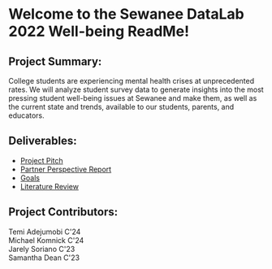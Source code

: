 # Welcome to the Sewanee DataLab 2022 Well-being ReadMe!
## Project Summary:
College students are experiencing mental health crises at unprecedented rates. We will analyze student survey data to generate insights into the most pressing student well-being issues at Sewanee and make them, as well as the current state and trends, available to our students, parents, and educators. 

## Deliverables:
- [Project Pitch](./Project&#32;Pitch.md)
- [Partner Perspective Report](./Partner&#32;Perspective&#32;Report.md)
- [Goals](./Goals.md)
- [Literature Review](./Literature&#32;Review.md)

## Project Contributors:
Temi Adejumobi C'24  
Michael Komnick C'24  
Jarely Soriano C'23  
Samantha Dean C'23  